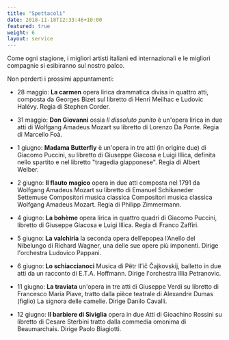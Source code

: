 ```yaml
---
title: "Spettacoli"
date: 2018-11-18T12:33:46+10:00
featured: true
weight: 6
layout: service
---
```


Come ogni stagione, i migliori artisti italiani ed internazionali e le migliori compagnie si esibiranno sul nostro palco.

Non perderti i prossimi appuntamenti:

* 28 maggio: **La carmen** opera lirica drammatica divisa in quattro atti, composta da Georges Bizet sul libretto di Henri Meilhac e Ludovic Halévy. Regia di Stephen Corder.

* 31 maggio: **Don Giovanni** ossia _Il dissoluto punito_ è un'opera lirica in due atti di Wolfgang Amadeus Mozart su libretto di Lorenzo Da Ponte. Regia di Marcello Foà.

* 1 giugno: **Madama Butterfly** è un'opera in tre atti (in origine due) di Giacomo Puccini, su libretto di Giuseppe Giacosa e Luigi Illica, definita nello spartito e nel libretto "tragedia giapponese". Regia di Albert Welber.

* 2 giugno: **Il flauto magico**  opera in due atti composta nel 1791 da Wolfgang Amadeus Mozart su libretto di Emanuel Schikaneder Settemuse Compositori musica classica Compositori musica classica Wolfgang Amadeus Mozart. Regia di Philipp Zimmermann.

* 4 giugno: **La bohème**  opera lirica in quattro quadri di Giacomo Puccini, libretto di Giuseppe Giacosa e Luigi Illica. Regia di Franco Zaffiri.

* 5 giugno: **La valchiria** la seconda opera dell’epopea l’Anello del Nibelungo di Richard Wagner, una delle sue opere più imponenti. Dirige l'orchestra Ludovico Pappani.

* 6 giugno: **Lo schiaccianoci** Musica di Pëtr Il’ič Čajkovskij, balletto in due atti da un racconto di E.T.A. Hoffmann. Dirige l'orchestra Illia Petranovic.

* 11 giugno: **La traviata** un'opera in tre atti di Giuseppe Verdi su libretto di Francesco Maria Piave, tratto dalla pièce teatrale di Alexandre Dumas (figlio) La signora delle camelie. Dirige Danilo Cavalli.

* 12 giugno: **Il barbiere di Siviglia** opera in due Atti di Gioachino Rossini su libretto di Cesare Sterbini tratto dalla commedia omonima di Beaumarchais. Dirige Paolo Biagiotti.